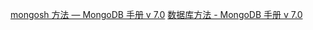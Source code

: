 
[mongosh 方法 — MongoDB 手册 v 7.0](https://www.mongodb.com/zh-cn/docs/manual/reference/method/#mongosh-methods)
[数据库方法 - MongoDB 手册 v 7.0](https://www.mongodb.com/zh-cn/docs/manual/reference/method/js-database/#database-methods)